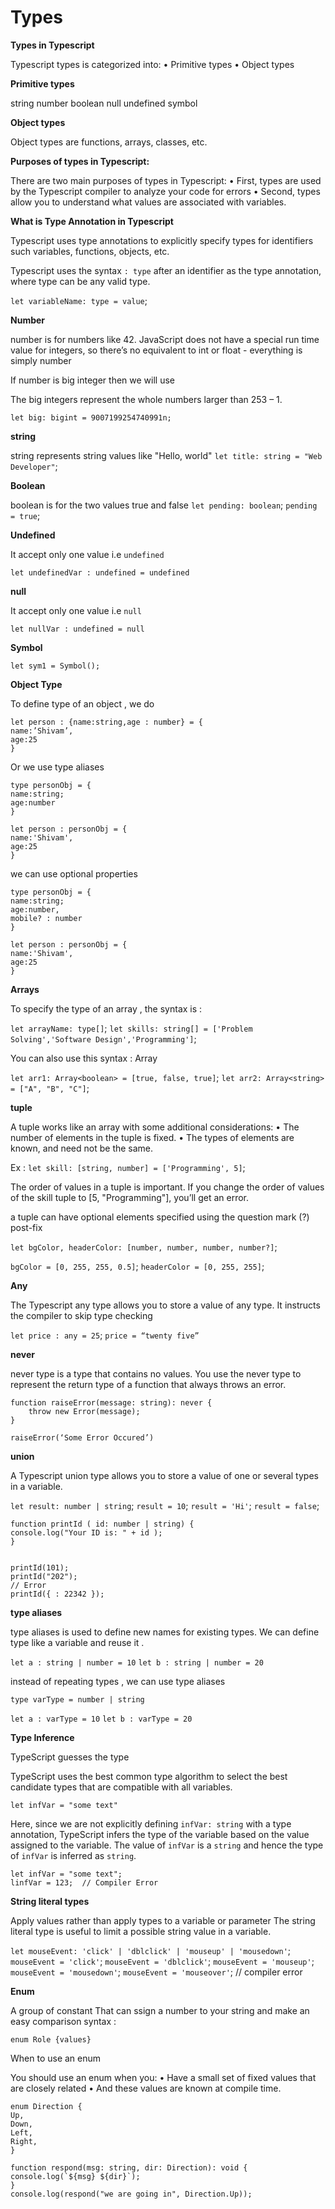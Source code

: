 # Types

**Types in Typescript**

Typescript types is categorized into:
• Primitive types
• Object types

**Primitive types**

string
number
boolean
null
undefined
symbol

**Object types**

Object types are functions, arrays, classes, etc.

**Purposes of types in Typescript:**

There are two main purposes of types in Typescript:
• First, types are used by the Typescript compiler to analyze your code for errors
• Second, types allow you to understand what values are associated with variables.

**What is Type Annotation in Typescript**

Typescript uses type annotations to explicitly specify types for identifiers such variables, functions, objects, etc.

Typescript uses the syntax `: type` after an identifier as the type annotation, where type can be any valid type.

`let variableName: type = value`;

**Number**

number is for numbers like 42. JavaScript does not have a special run time value for integers, so there’s no equivalent to int or float - everything is simply number

If number is big integer then we will use

The big integers represent the whole numbers larger than 253 – 1.

`let big: bigint = 9007199254740991n;`

**string**

string represents string values like "Hello, world"
`let title: string = "Web Developer"`;

**Boolean**

boolean is for the two values true and false
`let pending: boolean`;
`pending = true`;

**Undefined**

It accept only one value i.e `undefined`

`let undefinedVar : undefined = undefined`

**null**

It accept only one value i.e `null`

`let nullVar : undefined = null`

**Symbol**

`let sym1 = Symbol();`

**Object Type**

To define type of an object , we do

```
let person : {name:string,age : number} = {
name:’Shivam’,
age:25
}

```

Or
we use type aliases

```
type personObj = {
name:string;
age:number
}

let person : personObj = {
name:'Shivam',
age:25
}
```

we can use optional properties

```
type personObj = {
name:string;
age:number,
mobile? : number
}

let person : personObj = {
name:'Shivam',
age:25
}
```

**Arrays**

To specify the type of an array , the syntax is :

`let arrayName: type[]`;
`let skills: string[] = ['Problem Solving','Software Design','Programming']`;

You can also use this syntax : Array<type>

`let arr1: Array<boolean> = [true, false, true]`;
`let arr2: Array<string> = ["A", "B", "C"]`;

**tuple**

A tuple works like an array with some additional considerations:
• The number of elements in the tuple is fixed.
• The types of elements are known, and need not be the same.

Ex :
`let skill: [string, number] = ['Programming', 5]`;

The order of values in a tuple is important. If you change the order of values of the skill tuple to [5, "Programming"], you’ll get an error.

a tuple can have optional elements specified using the question mark (?) post-fix

`let bgColor, headerColor: [number, number, number, number?]`;

`bgColor = [0, 255, 255, 0.5]`;
`headerColor = [0, 255, 255]`;

**Any**

The Typescript any type allows you to store a value of any type. It instructs the compiler to skip type checking

`let price : any = 25`;
`price = “twenty five”`

**never**

never type is a type that contains no values.
You use the never type to represent the return type of a function that always throws an error.

```
function raiseError(message: string): never {
    throw new Error(message);
}

raiseError(‘Some Error Occured’)
```

**union**

A Typescript union type allows you to store a value of one or several types in a variable.

`let result: number | string`;
`result = 10`;
`result = 'Hi'`;
`result = false`;

```
function printId ( id: number | string) {
console.log("Your ID is: " + id );
}


printId(101);
printId("202");
// Error
printId({ : 22342 });
```

**type aliases**

type aliases is used to define new names for existing types.
We can define type like a variable and reuse it .

`let a : string | number = 10`
`let b : string | number = 20`

instead of repeating types , we can use type aliases

`type varType = number | string`

`let a : varType = 10`
`let b : varType = 20`

**Type Inference**

TypeScript guesses the type

TypeScript uses the best common type algorithm to select the best candidate types that are compatible with all variables.

`let infVar = "some text"`

Here, since we are not explicitly defining `infVar: string` with a type annotation, TypeScript infers the type of the variable based on the value assigned to the variable. The value of `infVar` is a `string` and hence the type of `infVar` is inferred as `string`.

```
let infVar = "some text";
linfVar = 123;  // Compiler Error

```

**String literal types**

Apply values rather than apply types to a variable or parameter
The string literal type is useful to limit a possible string value in a variable.

`let mouseEvent: 'click' | 'dblclick' | 'mouseup' | 'mousedown'`;
`mouseEvent = 'click'`;
`mouseEvent = 'dblclick'`;
`mouseEvent = 'mouseup'`;
`mouseEvent = 'mousedown'`;
`mouseEvent = 'mouseover'`; // compiler error

**Enum**

A group of constant
That can ssign a number to your string and make an easy comparison
syntax :

`enum Role {values}`

When to use an enum

You should use an enum when you:
• Have a small set of fixed values that are closely related
• And these values are known at compile time.

```
enum Direction {
Up,
Down,
Left,
Right,
}

function respond(msg: string, dir: Direction): void {
console.log(`${msg} ${dir}`);
}
console.log(respond("we are going in", Direction.Up));

```
